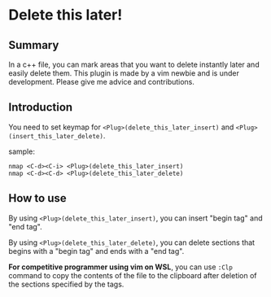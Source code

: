 # Delete this later!

## Summary
In a c++ file, you can mark areas that you want to delete instantly later and easily delete them.
This plugin is made by a vim newbie and is under development. Please give me advice and contributions.

## Introduction

You need to set keymap for `<Plug>(delete_this_later_insert)` and `<Plug>(insert_this_later_delete)`.

sample:
``` viml:init.vim
nmap <C-d><C-i> <Plug>(delete_this_later_insert)
nmap <C-d><C-d> <Plug>(delete_this_later_delete)
```

## How to use
By using `<Plug>(delete_this_later_insert)`, you can insert "begin tag" and "end tag".

By using `<Plug>(delete_this_later_delete)`, you can delete sections that begins with a "begin tag" and ends with a "end tag".

**For competitive programmer using vim on WSL**, you can use `:Clp` command to copy the contents of the file to the clipboard after deletion of the sections specified by the tags.

